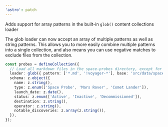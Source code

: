 ```yaml
---
'astro': patch
---
```


Adds support for array patterns in the built-in `glob()` content collections loader

The glob loader can now accept an array of multiple patterns as well as string patterns. This allows you to more easily combine multiple patterns into a single collection, and also means you can use negative matches to exclude files from the collection.

```ts
const probes = defineCollection({
  // Load all markdown files in the space-probes directory, except for those that start with "voyager-"
  loader: glob({ pattern: ['*.md', '!voyager-*'], base: 'src/data/space-probes' }),
  schema: z.object({
    name: z.string(),
    type: z.enum(['Space Probe', 'Mars Rover', 'Comet Lander']),
    launch_date: z.date(),
    status: z.enum(['Active', 'Inactive', 'Decommissioned']),
    destination: z.string(),
    operator: z.string(),
    notable_discoveries: z.array(z.string()),
  }),
});
```

